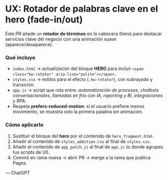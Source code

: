 # UX: Rotador de palabras clave en el hero (fade-in/out)

Este PR añade un **rotador de términos** en la cabecera (hero) para destacar servicios clave del negocio con una animación suave (aparece/desaparece).

### Qué incluye
- `index.html` → actualización del bloque **HERO** para incluir `<span class="kw-rotator" aria-live="polite"></span>`.
- `styles.css` → estilos para el efecto (`.kw-rotator`), con subrayado y transición.
- `app.js` → script que rota entre: *automatización de procesos*, *chatbots conversacionales*, *llamadas en frío con IA*, *reporting y BI*, *integraciones y RPA*.
- Respeta **prefers-reduced-motion**: si el usuario prefiere menos movimiento, se muestra solo la primera palabra sin animación.

### Cómo aplicarlo
1. Sustituir el bloque del **hero** por el contenido de `hero_fragment.html`.
2. Añadir el contenido de `styles_addition.css` al final de `styles.css`.
3. Añadir el contenido de `app_patch.js` al final de `app.js` (o donde agrupes tus scripts de UI).
4. Commit en rama nueva → abrir PR → merge a la rama que publica Pages.

— ChatGPT
